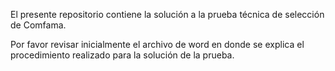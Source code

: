 El presente repositorio contiene la solución a la prueba técnica de selección de Comfama. 

Por favor revisar inicialmente el archivo de word en donde se explica el procedimiento realizado para la solución de la prueba.

